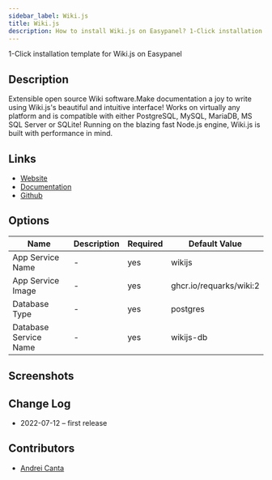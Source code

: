 ```yaml
---
sidebar_label: Wiki.js
title: Wiki.js
description: How to install Wiki.js on Easypanel? 1-Click installation template for Wiki.js on Easypanel
---
```


<!-- generated -->

1-Click installation template for Wiki.js on Easypanel

## Description

Extensible open source Wiki software.Make documentation a joy to write using Wiki.js's beautiful and intuitive interface! Works on virtually any platform and is compatible with either PostgreSQL, MySQL, MariaDB, MS SQL Server or SQLite! Running on the blazing fast Node.js engine, Wiki.js is built with performance in mind.

## Links

- [Website](https://js.wiki/)
- [Documentation](https://docs.requarks.io/)
- [Github](https://github.com/Requarks/wiki)

## Options

Name | Description | Required | Default Value
-|-|-|-
App Service Name | - | yes | wikijs
App Service Image | - | yes | ghcr.io/requarks/wiki:2
Database Type | - | yes | postgres
Database Service Name | - | yes | wikijs-db

## Screenshots


## Change Log

- 2022-07-12 – first release

## Contributors

- [Andrei Canta](https://github.com/deiucanta)
